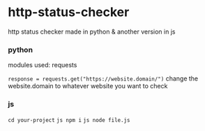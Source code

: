 # http-status-checker
http status checker made in python & another version in js
### python
modules used: requests

 ```response = requests.get("https://website.domain/")```
change the website.domain to whatever website you want to check 

### js

```cd your-project```
```js npm i```
```js node file.js```
